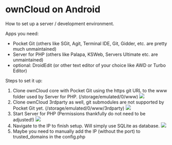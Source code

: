 # ownCloud on Android

How to set up a server / development environment.

Apps you need:
- Pocket Git (others like SGit, Agit, Terminal IDE, Git, Gidder, etc. are pretty much unmaintained)
- Server for PHP (others like Palapa, KSWeb, Servers Ultimate etc. are unmaintained)
- optional: DroidEdit (or other text editor of your choice like AWD or Turbo Editor)

Steps to set it up:
1. Clone ownCloud core with Pocket Git using the https git URL to the www folder used by Server for PHP. (/storage/emulated/0/www)
![](android-core.png)
2. Clone ownCloud 3rdparty as well, git submodules are not supported by Pocket Git yet. (/storage/emulated/0/www/3rdparty)
![](android-3rdparty.png)
3. Start Server for PHP (Permissions thankfully do not need to be adjusted!)
![](android-server.png)
4. Navigate to the IP to finish setup. Will simply use SQLite as database.
![](android-owncloud.png)
5. Maybe you need to manually add the IP (without the port) to trusted_domains in the config.php
